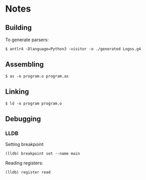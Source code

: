 # Notes

## Building
To generate parsers:
```
$ antlr4 -Dlanguage=Python3 -visitor -o ./generated Logos.g4
```

## Assembling
```
$ as -o program.o program.as
```

## Linking
```
$ ld -o program program.o
```


## Debugging
### LLDB

Setting breakpoint
```
(lldb) breakpoint set --name main
```

Reading registers:
```
(lldb) register read
```
